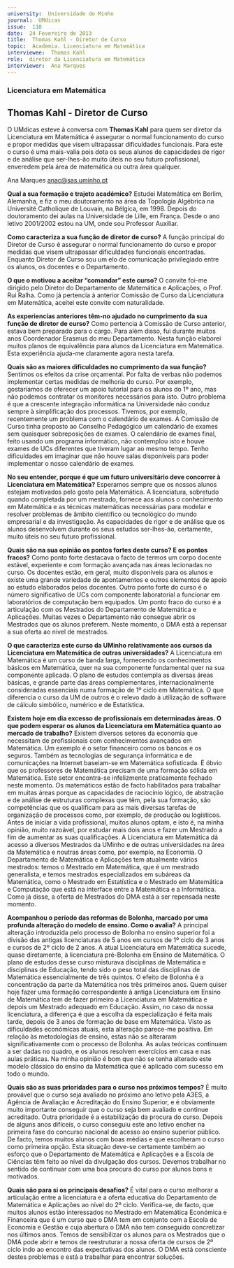 ```yaml
---
university:  Universidade do Minho
journal:  UMdicas
issue:  110
date:  24 Fevereiro de 2013
title:  Thomas Kahl - Diretor de Curso
topic:  Academia. Licenciatura em Matemática
interviewee:  Thomas Kahl
role:  diretor da Licenciatura em Matemática
interviewer:  Ana Marques
---
```



### Licenciatura em Matemática

## Thomas Kahl - Diretor de Curso

O UMdicas esteve à conversa com **Thomas Kahl** para quem ser diretor da Licenciatura em Matemática é assegurar o normal funcionamento do curso e propor medidas que visem ultrapassar dificuldades funcionais. Para este o curso é uma mais-valia pois dota os seus alunos de capacidades de rigor e de análise que ser-lhes-ão muito úteis no seu futuro profissional, enveredem pela área de matemática ou outra área qualquer.

Ana Marques
anac@sas.uminho.pt

**Qual a sua formação e trajeto académico?** 
Estudei Matemática em Berlim, Alemanha, e fiz o meu doutoramento na área da Topologia Algébrica na Université Catholique de Louvain, na Bélgica, em 1998. Depois do doutoramento dei aulas na Universidade de Lille, em França. Desde o ano letivo 2001/2002 estou na UM, onde sou Professor Auxiliar.

**Como caracteriza a sua função de diretor de curso?** 
A função principal do Diretor de Curso é assegurar o normal funcionamento do curso e propor medidas que visem ultrapassar dificuldades funcionais encontradas. Enquanto Diretor de Curso sou um elo de comunicação privilegiado entre os alunos, os docentes e o Departamento.

**O que o motivou a aceitar “comandar” este curso?** 
O convite foi-me dirigido pelo Diretor do Departamento de Matemática e Aplicações, o Prof. Rui Ralha. Como já pertencia à anterior Comissão de Curso da Licenciatura em Matemática, aceitei este convite com naturalidade.

**As experiencias anteriores têm-no ajudado no cumprimento da sua função de diretor de curso?** 
Como pertencia à Comissão de Curso anterior, estava bem preparado para o cargo. Para além disso, fui durante muitos anos Coordenador Erasmus do meu Departamento. Nesta função elaborei muitos planos de equivalência para alunos da Licenciatura em Matemática. Esta experiência ajuda-me claramente agora nesta tarefa.

**Quais são as maiores dificuldades no cumprimento da sua função?**
Sentimos os efeitos da crise orçamental. Por falta de verbas não podemos implementar certas medidas de melhoria do curso. Por exemplo, gostaríamos de oferecer um apoio tutorial para os alunos do 1º ano, mas não podemos contratar os monitores necessários para isto. Outro problema é que a crescente integração informática na Universidade não conduz sempre à simplificação dos processos. Tivemos, por exemplo, recentemente um problema com o calendário de exames. A Comissão de Curso tinha proposto ao Conselho Pedagógico um calendário de exames sem quaisquer sobreposições de exames. O calendário de exames final, feito usando um programa informático, não contemplou isto e houve exames de UCs diferentes que tiveram lugar ao mesmo tempo. Tenho dificuldades em imaginar que não houve salas disponíveis para poder implementar o nosso calendário de exames.

**No seu entender, porque é que um futuro universitário deve concorrer à Licenciatura em Matemática?** 
Esperamos sempre que os nossos alunos estejam motivados pelo gosto pela Matemática. A licenciatura, sobretudo quando completada por um mestrado, fornece aos alunos o conhecimento em Matemática e as técnicas matemáticas necessárias para modelar e resolver problemas de âmbito científico ou tecnológico do mundo empresarial e da investigação. As capacidades de rigor e de análise que os alunos desenvolvem durante os seus estudos ser-lhes-ão, certamente, muito úteis no seu futuro profissional.

**Quais são na sua opinião os pontos fortes deste curso? E os pontos fracos?** 
Como ponto forte destacava o facto de termos um corpo docente estável, experiente e com formação avançada nas áreas lecionadas no curso. Os docentes estão, em geral, muito disponíveis para os alunos e existe uma grande variedade de apontamentos e outros elementos de apoio ao estudo elaborados pelos docentes. Outro ponto forte do curso é o número significativo de UCs com componente laboratorial a funcionar em laboratórios de computação bem equipados. Um ponto fraco do curso é a articulação com os Mestrados do Departamento de Matemática e Aplicações. Muitas vezes o Departamento não consegue abrir os Mestrados que os alunos preferem. Neste momento, o DMA está a repensar a sua oferta ao nível de mestrados.

**O que caracteriza este curso da UMinho relativamente aos cursos da Licenciatura em Matemática de outras universidades?** 
A Licenciatura em Matemática é um curso de banda larga, fornecendo os conhecimentos básicos em Matemática, quer na sua componente fundamental quer na sua componente aplicada. O plano de estudos contempla as diversas áreas básicas, e grande parte das áreas complementares, internacionalmente consideradas essenciais numa formação de 1º ciclo em Matemática. O que diferencia o curso da UM de outros é o relevo dado à utilização de software de cálculo simbólico, numérico e de Estatística.

**Existem hoje em dia excesso de profissionais em determinadas áreas. O que podem esperar os alunos da Licenciatura em Matemática quanto ao mercado de trabalho?** 
Existem diversos setores da economia que necessitam de profissionais com conhecimentos avançados em Matemática. Um exemplo é o setor financeiro como os bancos e os seguros. Também as tecnologias de segurança informática e de comunicações na Internet baseiam-se em Matemática sofisticada. É óbvio que os professores de Matemática precisam de uma formação sólida em Matemática. Este setor encontra-se infelizmente praticamente fechado neste momento. Os matemáticos estão de facto habilitados para trabalhar em muitas áreas porque as capacidades de raciocínio lógico, de abstração e de análise de estruturas complexas que têm, pela sua formação, são competências que os qualificam para as mais diversas tarefas de organização de processos como, por exemplo, de produção ou logísticos. Antes de iniciar a vida profissional, muitos alunos optam, e isto é, na minha opinião, muito razoável, por estudar mais dois anos e fazer um Mestrado a fim de aumentar as suas qualificações. A Licenciatura em Matemática dá acesso a diversos Mestrados da UMinho e de outras universidades na área da Matemática e noutras áreas como, por exemplo, na Economia. O Departamento de Matemática e Aplicações tem atualmente vários mestrados: temos o Mestrado em Matemática, que é um mestrado generalista, e temos mestrados especializados em subáreas da Matemática, como o Mestrado em Estatística e o Mestrado em Matemática e Computação que está na interface entre a Matemática e a Informática. Como já disse, a oferta de Mestrados do DMA está a ser repensada neste momento.

**Acompanhou o período das reformas de Bolonha, marcado por uma profunda alteração do modelo de ensino. Como o avalia?** 
A principal alteração introduzida pelo processo de Bolonha no ensino superior foi a divisão das antigas licenciaturas de 5 anos em cursos de 1º ciclo de 3 anos e cursos de 2º ciclo de 2 anos. A atual Licenciatura em Matemática sucede, quase diretamente, à licenciatura pré-Bolonha em Ensino de Matemática. O plano de estudos desse curso misturava disciplinas de Matemática e disciplinas de Educação, tendo sido o peso total das disciplinas de Matemática essencialmente de três quintos. O efeito de Bolonha é a concentração da parte da Matemática nos três primeiros anos. Quem quiser hoje fazer uma formação correspondente à antiga Licenciatura em Ensino de Matemática tem de fazer primeiro a Licenciatura em Matemática e depois um Mestrado adequado em Educação. Assim, no caso da nossa licenciatura, a diferença é que a escolha da especialização é feita mais tarde, depois de 3 anos de formação de base em Matemática. Visto as dificuldades económicas atuais, esta alteração parece-me positiva. Em relação às metodologias de ensino, estas não se alteraram significativamente com o processo de Bolonha. As aulas teóricas continuam a ser dadas no quadro, e os alunos resolvem exercícios em casa e nas aulas práticas. Na minha opinião é bom que não se tenha alterado este modelo clássico do ensino da Matemática que é aplicado com sucesso em todo o mundo.

**Quais são as suas prioridades para o curso nos próximos tempos?** 
É muito provável que o curso seja avaliado no próximo ano letivo pela A3ES, a Agência de Avaliação e Acreditação do Ensino Superior, e é obviamente muito importante conseguir que o curso seja bem avaliado e continue acreditado. Outra prioridade é a estabilização da procura do curso. Depois de alguns anos difíceis, o curso conseguiu este ano letivo encher na primeira fase do concurso nacional de acesso ao ensino superior público. De facto, temos muitos alunos com boas médias e que escolheram o curso como primeira opção. Esta situação deve-se certamente também ao esforço que o Departamento de Matemática e Aplicações e a Escola de Ciências têm feito ao nível da divulgação dos cursos. Devemos trabalhar no sentido de continuar com uma boa procura do curso por alunos bons e motivados.

**Quais são para si os principais desafios?** 
É vital para o curso melhorar a articulação entre a licenciatura e a oferta educativa do Departamento de Matemática e Aplicações ao nível do 2º ciclo. Verifica-se, de facto, que muitos alunos estão interessados no Mestrado em Matemática Económica e Financeira que é um curso que o DMA tem em conjunto com a Escola de Economia e Gestão e cuja abertura o DMA não tem conseguido concretizar nos últimos anos. Temos de sensibilizar os alunos para os Mestrados que o DMA pode abrir e temos de reestruturar a nossa oferta de cursos de 2º ciclo indo ao encontro das expectativas dos alunos. O DMA está consciente destes problemas e está a trabalhar para encontrar soluções.

